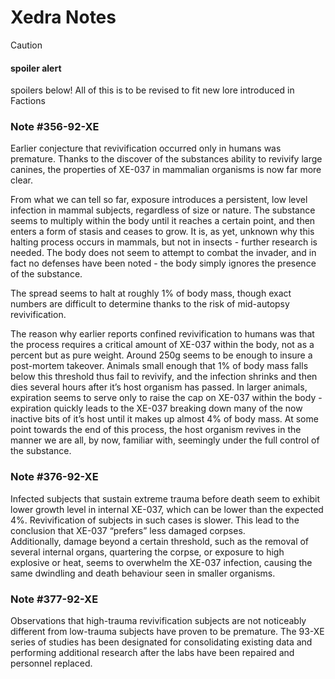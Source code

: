 # Xedra Notes

> [!CAUTION]
>
> #### spoiler alert
>
> spoilers below! All of this is to be revised to fit new lore introduced in Factions

### Note #356-92-XE

Earlier conjecture that revivification occurred only in humans was premature. Thanks to the discover
of the substances ability to revivify large canines, the properties of XE-037 in mammalian organisms
is now far more clear.

From what we can tell so far, exposure introduces a persistent, low level infection in mammal
subjects, regardless of size or nature. The substance seems to multiply within the body until it
reaches a certain point, and then enters a form of stasis and ceases to grow. It is, as yet, unknown
why this halting process occurs in mammals, but not in insects - further research is needed. The
body does not seem to attempt to combat the invader, and in fact no defenses have been noted - the
body simply ignores the presence of the substance.

The spread seems to halt at roughly 1% of body mass, though exact numbers are difficult to determine
thanks to the risk of mid-autopsy revivification.

The reason why earlier reports confined revivification to humans was that the process requires a
critical amount of XE-037 within the body, not as a percent but as pure weight. Around 250g seems to
be enough to insure a post-mortem takeover. Animals small enough that 1% of body mass falls below
this threshold thus fail to revivify, and the infection shrinks and then dies several hours after
it’s host organism has passed. In larger animals, expiration seems to serve only to raise the cap on
XE-037 within the body - expiration quickly leads to the XE-037 breaking down many of the now
inactive bits of it’s host until it makes up almost 4% of body mass. At some point towards the end
of this process, the host organism revives in the manner we are all, by now, familiar with,
seemingly under the full control of the substance.

### Note #376-92-XE

Infected subjects that sustain extreme trauma before death seem to exhibit lower growth level in
internal XE-037, which can be lower than the expected 4%. Revivification of subjects in such cases
is slower. This lead to the conclusion that XE-037 “prefers” less damaged corpses.\
Additionally, damage beyond a certain threshold, such as the removal of several internal organs,
quartering the corpse, or exposure to high explosive or heat, seems to overwhelm the XE-037
infection, causing the same dwindling and death behaviour seen in smaller organisms.

### Note #377-92-XE

Observations that high-trauma revivification subjects are not noticeably different from low-trauma
subjects have proven to be premature. The 93-XE series of studies has been designated for
consolidating existing data and performing additional research after the labs have been repaired and
personnel replaced.
